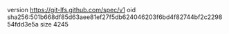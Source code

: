 version https://git-lfs.github.com/spec/v1
oid sha256:501b668df85d63aee81ef27f5db624046203f6bd4f82744bf2c229854fdd3e5a
size 4245
